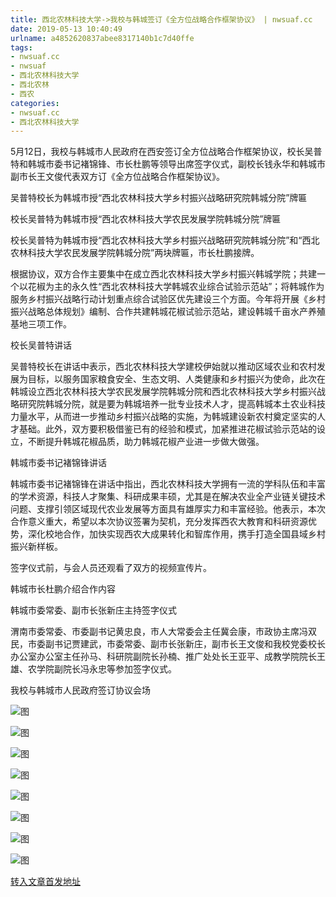 ```yaml
---
title: 西北农林科技大学->我校与韩城签订《全方位战略合作框架协议》 | nwsuaf.cc
date: 2019-05-13 10:40:49
urlname: a4852620837abee8317140b1c7d40ffe
tags: 
- nwsuaf.cc
- nwsuaf
- 西北农林科技大学
- 西北农林
- 西农
categories:
- nwsuaf.cc
- 西北农林科技大学
---
```



5月12日，我校与韩城市人民政府在西安签订全方位战略合作框架协议，校长吴普特和韩城市委书记褚锦锋、市长杜鹏等领导出席签字仪式，副校长钱永华和韩城市副市长王文俊代表双方订《全方位战略合作框架协议》。

吴普特校长为韩城市授“西北农林科技大学乡村振兴战略研究院韩城分院”牌匾

校长吴普特为韩城市授“西北农林科技大学农民发展学院韩城分院”牌匾

校长吴普特为韩城市授“西北农林科技大学乡村振兴战略研究院韩城分院”和“西北农林科技大学农民发展学院韩城分院”两块牌匾，市长杜鹏接牌。

根据协议，双方合作主要集中在成立西北农林科技大学乡村振兴韩城学院；共建一个以花椒为主的永久性“西北农林科技大学韩城农业综合试验示范站”；将韩城作为服务乡村振兴战略行动计划重点综合试验区优先建设三个方面。今年将开展《乡村振兴战略总体规划》编制、合作共建韩城花椒试验示范站，建设韩城千亩水产养殖基地三项工作。

校长吴普特讲话

吴普特校长在讲话中表示，西北农林科技大学建校伊始就以推动区域农业和农村发展为目标，以服务国家粮食安全、生态文明、人类健康和乡村振兴为使命，此次在韩城设立西北农林科技大学农民发展学院韩城分院和西北农林科技大学乡村振兴战略研究院韩城分院，就是要为韩城培养一批专业技术人才，提高韩城本土农业科技力量水平，从而进一步推动乡村振兴战略的实施，为韩城建设新农村奠定坚实的人才基础。此外，双方要积极借鉴已有的经验和模式，加紧推进花椒试验示范站的设立，不断提升韩城花椒品质，助力韩城花椒产业进一步做大做强。

韩城市委书记褚锦锋讲话

韩城市委书记褚锦锋在讲话中指出，西北农林科技大学拥有一流的学科队伍和丰富的学术资源，科技人才聚集、科研成果丰硕，尤其是在解决农业全产业链关键技术问题、支撑引领区域现代农业发展等方面具有雄厚实力和丰富经验。他表示，本次合作意义重大，希望以本次协议签署为契机，充分发挥西农大教育和科研资源优势，深化校地合作，加快实现西农大成果转化和智库作用，携手打造全国县域乡村振兴新样板。

签字仪式前，与会人员还观看了双方的视频宣传片。

韩城市长杜鹏介绍合作内容

韩城市委常委、副市长张新庄主持签字仪式

渭南市委常委、市委副书记黄忠良，市人大常委会主任冀会康，市政协主席冯双民，市委副书记贾建武，市委常委、副市长张新庄，副市长王文俊和我校党委校长办公室办公室主任孙马、科研院副院长孙楠、推广处处长王亚平、成教学院院长王雄、农学院副院长冯永忠等参加签字仪式。

我校与韩城市人民政府签订协议会场



![图](https://news.nwsuaf.edu.cn/images/content/2019-05/20190513092420401180.JPG)

![图](https://news.nwsuaf.edu.cn/images/content/2019-05/20190513092403119098.JPG)

![图](https://news.nwsuaf.edu.cn/images/content/2019-05/20190513092316311845.JPG)

![图](https://news.nwsuaf.edu.cn/images/content/2019-05/20190513092246352789.JPG)

![图](https://news.nwsuaf.edu.cn/images/content/2019-05/20190513092226311609.JPG)

![图](https://news.nwsuaf.edu.cn/images/content/2019-05/20190513092201067589.JPG)

![图](https://news.nwsuaf.edu.cn/images/content/2019-05/20190513092140036453.JPG)

![图](https://news.nwsuaf.edu.cn/images/content/2019-05/20190513092115010319.JPG)

[转入文章首发地址](https://news.nwsuaf.edu.cn/xnxw/89492.htm)